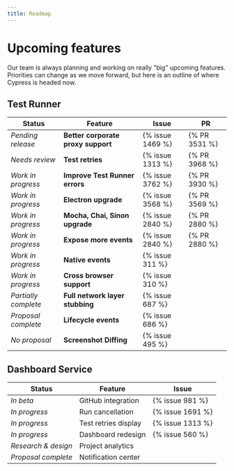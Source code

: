 ```yaml
---
title: Roadmap
---
```


# Upcoming features

Our team is always planning and working on really "big" upcoming features. Priorities can change as we move forward, but here is an outline of where Cypress is headed now.

## Test Runner

Status               | Feature                            |  Issue            | PR
---------------------| -----------------------------------|-------------------|---
*Pending release*    | **Better corporate proxy support** |  {% issue 1469 %} | {% PR 3531 %}
*Needs review*       | **Test retries**                   |  {% issue 1313 %} | {% PR 3968 %}
*Work in progress*   | **Improve Test Runner errors**     |  {% issue 3762 %} | {% PR 3930 %}
*Work in progress*   | **Electron upgrade**               |  {% issue 3568 %} | {% PR 3569 %}
*Work in progress*   | **Mocha, Chai, Sinon upgrade**     |  {% issue 2840 %} | {% PR 2880 %}
*Work in progress*   | **Expose more events**             |  {% issue 2840 %} | {% PR 2880 %}
*Work in progress*   | **Native events**                  |  {% issue 311 %}  |
*Work in progress*   | **Cross browser support**          |  {% issue 310 %}  |
*Partially complete* | **Full network layer stubbing**    |  {% issue 687 %}  |
*Proposal complete*  | **Lifecycle events**               |  {% issue 686 %}  |
*No proposal*        | **Screenshot Diffing**             |  {% issue 495  %} |

## Dashboard Service

Status              | Feature              | Issue
--------------------|----------------------|-----------------
*In beta*           | GitHub integration   | {% issue 981 %}
*In progress*       | Run cancellation     | {% issue 1691 %}
*In progress*       | Test retries display | {% issue 1313 %}
*In progress*       | Dashboard redesign   | {% issue 560 %}
*Research & design* | Project analytics    |
*Proposal complete* | Notification center  |